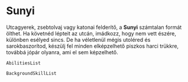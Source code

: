 # Sunyi

Utcagyerek, zsebtolvaj vagy katonai felderítő, a **Sunyi** számtalan formát ölthet. Ha követnéd lépteit az utcán, imádkozz, hogy nem vett észére, különben esélyed sincs. De ha véletlenül mégis utoléred és sarokbaszorítod, készülj fel minden elképzelhető piszkos harci trükkre, továbbá jópár olyanra, ami el sem képzelhető.

`AbilitiesList`

`BackgroundSkillList`
